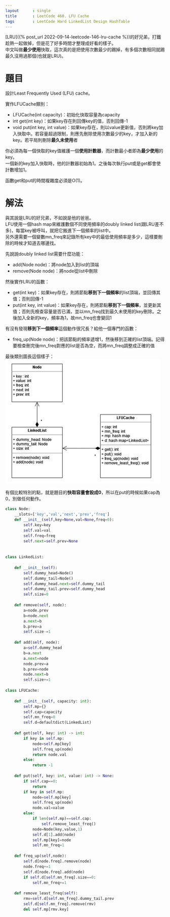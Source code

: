 ```yaml
--- 
layout      : single
title       : LeetCode 460. LFU Cache
tags        : LeetCode Hard LinkedList Design HashTable
---
```

[LRU]({% post_url 2022-09-14-leetcode-146-lru-cache %})的好兄弟，打鐵趁熱一起做掉，但是花了好多時間才整理成好看的樣子。  
中文叫做**最少使用**快取，這次真的是把使用次數最少的踢掉，有多個次數相同就踢最久沒用過那個(也就是LRU)。  

# 題目
設計Least Frequently Used (LFU) cache。  

實作LFUCache類別：  
- LFUCache(int capacity)：初始化快取容量為capacity  
- int get(int key)：如果key存在則回傳key的值，否則回傳-1  
- void put(int key, int value)：如果key存在，則以value更新值，否則將key加入快取中。若容量超過限制，則應先刪除使用次數最少的key，才加入新的key。若平局則刪除**最久未使用**者  

你必須為每一個快取的key值維護一個**使用計數器**，而計數最小者即為**最少使用**的key。  
一個新的key加入快取時，他的計數器初始為1。之後每次執行put或是get都會使計數增加1。  

函數get和put的時間複雜度必須是O(1)。  

# 解法
與其說是LRU的好兄弟，不如說是他的爸爸。  
LFU使用一個hash map來維護數個不同使用頻率的doubly linked list(跟LRU差不多)，每當key被呼叫，就把它搬進下一個頻率的list中。  
另外還需要一個變數mn_freq來記錄所有key中的最低使用頻率是多少，這樣要刪除的時候才知道去哪邊找。  

先說說doubly linked list需要什麼功能：  
- add(Node node)：將node加入到list的頂端  
- remove(Node node)：將node從list中刪除  

然後實作LRU的函數：  
- get(int key)：如果key存在，則將節點**移到下一個頻率**的list頂端，並回傳其值；否則回傳-1  
- put(int key, int value)：如果key存在，則將節點**移到下一個頻率**，並更新其值；否則先檢查容量是否已滿，並以mn_freq找到最久未使用的key刪除。之後加入全新的key，頻率為1，故mn_freq也會變回1  

有沒有發現**移到下一個頻率**這個動作很冗長？給他一個專門的函數：  
- freq_up(Node node)：把該節點的頻率遞增1，然後移到正確的list頂端。記得要檢查刪完後mn_freq對應的list是否為空，而將mn_freq調整成正確的值  

最後類別圖長這個樣子：  
![示意圖](/assets/img/460-1.jpg)

有個比較特別的點，就是題目的**快取容量會設成0**，所以在put的時候如果cap為0，別做任何動作。  

```python
class Node:
    __slots=['key','val','next','prev','freq']
    def __init__(self,key=None,val=None,freq=0):
        self.key=key
        self.val=val
        self.freq=freq
        self.next=self.prev=None
        

class LinkedList:

    def __init__(self):
        self.dummy_head=Node()
        self.dummy_tail=Node()
        self.dummy_head.next=self.dummy_tail
        self.dummy_tail.prev=self.dummy_head
        self.size=0
    
    def remove(self, node):
        a=node.prev
        b=node.next
        a.next=b
        b.prev=a
        self.size-=1
    
    def add(self, node):
        a=self.dummy_head
        b=a.next
        a.next=node
        node.prev=a
        b.prev=node
        node.next=b
        self.size+=1
        
class LFUCache:

    def __init__(self, capacity: int):
        self.mp={}
        self.cap=capacity
        self.mn_freq=0
        self.d=defaultdict(LinkedList)

    def get(self, key: int) -> int:
        if key in self.mp:
            node=self.mp[key]
            self.freq_up(node)
            return node.val
        else:
            return -1

    def put(self, key: int, value: int) -> None:
        if self.cap==0:
            return
        if key in self.mp:
            node=self.mp[key]
            self.freq_up(node)
            node.val=value
        else:
            if len(self.mp)==self.cap:
                self.remove_least_freq()
            node=Node(key,value,1)
            self.d[1].add(node)
            self.mp[key]=node
            self.mn_freq=1

    def freq_up(self,node):
        self.d[node.freq].remove(node)
        node.freq+=1
        self.d[node.freq].add(node)
        if self.d[self.mn_freq].size==0:
            self.mn_freq+=1
            
    def remove_least_freq(self):
        rmv=self.d[self.mn_freq].dummy_tail.prev
        self.d[self.mn_freq].remove(rmv)
        del self.mp[rmv.key]
```
